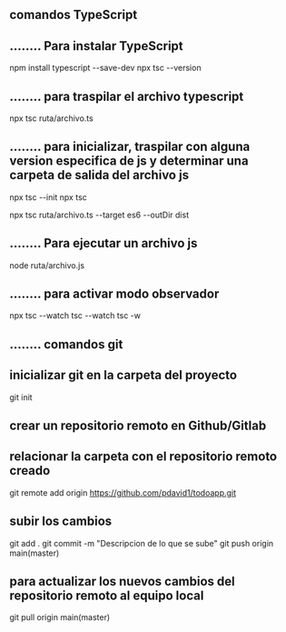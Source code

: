 ## comandos TypeScript
## ........ Para instalar TypeScript
npm install typescript --save-dev
npx tsc --version

## ........ para traspilar el archivo typescript
npx tsc ruta/archivo.ts

## ........ para inicializar, traspilar con alguna version especifica de js y determinar una carpeta de salida del archivo js

npx tsc --init
npx tsc

npx tsc ruta/archivo.ts --target es6 --outDir dist

## ........ Para ejecutar un archivo js

node ruta/archivo.js

## ........ para activar modo observador
npx tsc --watch
tsc --watch
tsc -w

## ........ comandos git
## inicializar git en la carpeta del proyecto
git init

## crear un repositorio remoto en Github/Gitlab

## relacionar la carpeta con el repositorio remoto creado

git remote add origin https://github.com/pdavid1/todoapp.git

## subir los cambios

git add .
git commit -m "Descripcion de lo que se sube"
git push origin main(master)

## para actualizar los nuevos cambios del repositorio remoto al equipo local

git pull origin main(master)

